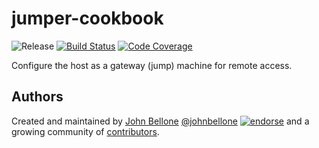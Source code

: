 jumper-cookbook
===============
![Release](http://img.shields.io/github/release/johnbellone/jumper-cookbook.svg)
[![Build Status](http://img.shields.io/travis/johnbellone/jumper-cookbook.svg)][5]
[![Code Coverage](http://img.shields.io/coveralls/johnbellone/jumper-cookbook.svg)][6]

Configure the host as a gateway (jump) machine for remote access.

## Authors
Created and maintained by [John Bellone][1] [@johnbellone][2]
[![endorse](http://api.coderwall.com/johnbellone/endorsecount.png)](http://coderwall.com/johnbellone) and a growing community of
[contributors][7].

[1]: https://github.com/johnbellone
[2]: https://twitter.com/johnbellone
[3]: http://centos.org
[4]: http://ubuntu.com
[5]: http://travis-ci.org/johnbellone/consul-cookbook
[6]: https://coveralls.io/r/johnbellone/consul-cookbook
[7]: https://github.com/johnbellone/jumper-cookbook/graphs/contributors
